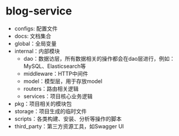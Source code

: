 # blog-service
- configs: 配置文件
- docs: 文档集合
- global：全局变量
- internal：内部模块
  - dao：数据访层，所有数据相关的操作都会在dao层进行，例如：MySQL、Elasticsearch等
  - middleware：HTTP中间件
  - model：模型层，用于存放model
  - routers：路由相关逻辑
  - services：项目核心业务逻辑
- pkg：项目相关的模块包
- storage：项目生成的临时文件
- scripts：各类构建、安装、分析等操作的脚本
- third_party：第三方资源工具，如Swagger UI